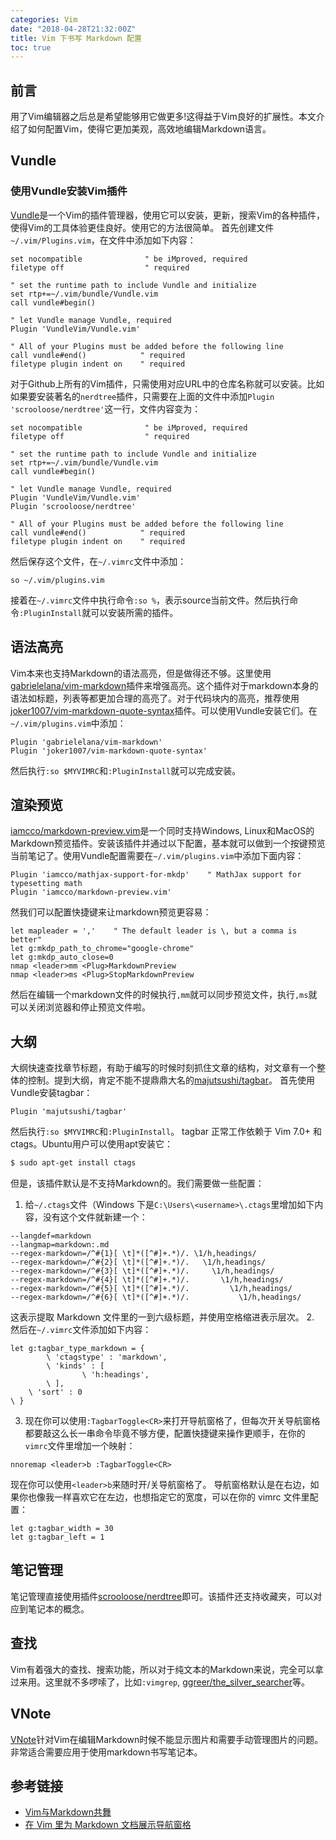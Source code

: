 ```yaml
---
categories: Vim
date: "2018-04-28T21:32:00Z"
title: Vim 下书写 Markdown 配置
toc: true
---
```


## 前言
用了Vim编辑器之后总是希望能够用它做更多!这得益于Vim良好的扩展性。本文介绍了如何配置Vim，使得它更加美观，高效地编辑Markdown语言。

## Vundle
### 使用Vundle安装Vim插件
[Vundle](https://github.com/VundleVim/Vundle.vim)是一个Vim的插件管理器，使用它可以安装，更新，搜索Vim的各种插件，使得Vim的工具体验更佳良好。使用它的方法很简单。
首先创建文件`~/.vim/Plugins.vim`，在文件中添加如下内容：
```vim
set nocompatible              " be iMproved, required
filetype off                  " required

" set the runtime path to include Vundle and initialize
set rtp+=~/.vim/bundle/Vundle.vim
call vundle#begin()

" let Vundle manage Vundle, required
Plugin 'VundleVim/Vundle.vim'

" All of your Plugins must be added before the following line
call vundle#end()            " required
filetype plugin indent on    " required
```
对于Github上所有的Vim插件，只需使用对应URL中的仓库名称就可以安装。比如如果要安装著名的`nerdtree`插件，只需要在上面的文件中添加`Plugin 'scrooloose/nerdtree'`这一行，文件内容变为：
```vim
set nocompatible              " be iMproved, required
filetype off                  " required

" set the runtime path to include Vundle and initialize
set rtp+=~/.vim/bundle/Vundle.vim
call vundle#begin()

" let Vundle manage Vundle, required
Plugin 'VundleVim/Vundle.vim'
Plugin 'scrooloose/nerdtree'

" All of your Plugins must be added before the following line
call vundle#end()            " required
filetype plugin indent on    " required
```
然后保存这个文件，在`~/.vimrc`文件中添加：
```vim
so ~/.vim/plugins.vim
```
接着在`~/.vimrc`文件中执行命令`:so %`，表示source当前文件。然后执行命令`:PluginInstall`就可以安装所需的插件。

## 语法高亮
Vim本来也支持Markdown的语法高亮，但是做得还不够。这里使用[gabrielelana/vim-markdown](https://github.com/gabrielelana/vim-markdown)插件来增强高亮。这个插件对于markdown本身的语法如标题，列表等都更加合理的高亮了。对于代码块内的高亮，推荐使用[joker1007/vim-markdown-quote-syntax](https://github.com/joker1007/vim-markdown-quote-syntax)插件。可以使用Vundle安装它们。在`~/.vim/plugins.vim`中添加：
```vim
Plugin 'gabrielelana/vim-markdown'
Plugin 'joker1007/vim-markdown-quote-syntax'
```
然后执行`:so $MYVIMRC`和`:PluginInstall`就可以完成安装。

## 渲染预览
[iamcco/markdown-preview.vim](https://github.com/iamcco/markdown-preview.vim)是一个同时支持Windows, Linux和MacOS的Markdown预览插件。安装该插件并通过以下配置，基本就可以做到一个按键预览当前笔记了。使用Vundle配置需要在`~/.vim/plugins.vim`中添加下面内容：
```vim
Plugin 'iamcco/mathjax-support-for-mkdp'    " MathJax support for typesetting math
Plugin 'iamcco/markdown-preview.vim'
```
然我们可以配置快捷键来让markdown预览更容易：
```vim
let mapleader = ','    " The default leader is \, but a comma is better"    
let g:mkdp_path_to_chrome="google-chrome"
let g:mkdp_auto_close=0
nmap <leader>mm <Plug>MarkdownPreview
nmap <leader>ms <Plug>StopMarkdownPreview
```
然后在编辑一个markdown文件的时候执行`,mm`就可以同步预览文件，执行`,ms`就可以关闭浏览器和停止预览文件啦。

## 大纲
大纲快速查找章节标题，有助于编写的时候时刻抓住文章的结构，对文章有一个整体的控制。提到大纲，肯定不能不提鼎鼎大名的[majutsushi/tagbar](https://github.com/tamlok/vnote)。
首先使用Vundle安装tagbar：
```vim
Plugin 'majutsushi/tagbar'
```
然后执行`:so $MYVIMRC`和`:PluginInstall`。
tagbar 正常工作依赖于 Vim 7.0+ 和 ctags。Ubuntu用户可以使用apt安装它：
```bash
$ sudo apt-get install ctags
```
但是，该插件默认是不支持Markdown的。我们需要做一些配置：
1. 给`~/.ctags`文件（Windows 下是`C:\Users\<username>\.ctags`里增加如下内容，没有这个文件就新建一个：
```
--langdef=markdown
--langmap=markdown:.md
--regex-markdown=/^#{1}[ \t]*([^#]+.*)/. \1/h,headings/
--regex-markdown=/^#{2}[ \t]*([^#]+.*)/.   \1/h,headings/
--regex-markdown=/^#{3}[ \t]*([^#]+.*)/.     \1/h,headings/
--regex-markdown=/^#{4}[ \t]*([^#]+.*)/.       \1/h,headings/
--regex-markdown=/^#{5}[ \t]*([^#]+.*)/.         \1/h,headings/
--regex-markdown=/^#{6}[ \t]*([^#]+.*)/.           \1/h,headings/
```
这表示提取 Markdown 文件里的一到六级标题，并使用空格缩进表示层次。
2. 然后在`~/.vimrc`文件添加如下内容：
```vim
let g:tagbar_type_markdown = {
        \ 'ctagstype' : 'markdown',
        \ 'kinds' : [
                \ 'h:headings',
        \ ],
    \ 'sort' : 0
\ }
```
3. 现在你可以使用`:TagbarToggle<CR>`来打开导航窗格了，但每次开关导航窗格都要敲这么长一串命令毕竟不够方便，配置快捷键来操作更顺手，在你的`vimrc`文件里增加一个映射：
```vim
nnoremap <leader>b :TagbarToggle<CR>
```
现在你可以使用`<leader>b`来随时开/关导航窗格了。
导航窗格默认是在右边，如果你也像我一样喜欢它在左边，也想指定它的宽度，可以在你的 vimrc 文件里配置：
```vim
let g:tagbar_width = 30
let g:tagbar_left = 1
```

## 笔记管理
笔记管理直接使用插件[scrooloose/nerdtree](https://github.com/scrooloose/nerdtree)即可。该插件还支持收藏夹，可以对应到笔记本的概念。

## 查找
Vim有着强大的查找、搜索功能，所以对于纯文本的Markdown来说，完全可以拿过来用。这里就不多啰嗦了，比如`:vimgrep`, [ggreer/the_silver_searcher](https://github.com/ggreer/the_silver_searcher)等。

## VNote
[VNote](https://github.com/tamlok/vnote)针对Vim在编辑Markdown时候不能显示图片和需要手动管理图片的问题。非常适合需要应用于使用markdown书写笔记本。



## 参考链接
* [Vim与Markdown共舞](https://segmentfault.com/a/1190000008321057)
* [在 Vim 里为 Markdown 文档展示导航窗格](http://mazhuang.org/2016/08/03/add-outline-for-markdown-in-vim/)
